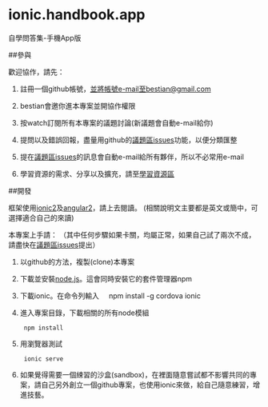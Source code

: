 # ionic.handbook.app
自學問答集-手機App版


##參與

歡迎協作，請先：

1. 註冊一個github帳號，並將帳號e-mail至bestian@gmail.com

2. bestian會邀你進本專案並開協作權限

3. 按watch訂閱所有本專案的議題討論(新議題會自動e-mail給你)

4. 提問以及錯誤回報，盡量用github的[議題區issues](https://github.com/3dw/handbook/issues)功能，以便分類匯整

5. 提在[議題區issues](https://github.com/3dw/handbook/issues)的訊息會自動e-mail給所有夥伴，所以不必常用e-mail

6. 學習資源的需求、分享以及擴充，請至[學習資源區](https://github.com/3dw/handbook/wiki/%E5%AD%B8%E7%BF%92%E8%B3%87%E6%BA%90)

##開發

框架使用[ionic2](https://ionicframework.com/)及[angular2](https://angular.io/)，請上去閱讀。
(相關說明文主要都是英文或簡中，可選擇適合自己的來讀)

本專案上手請：
（其中任何步驟如果卡關，均屬正常，如果自己試了兩次不成，請盡快在[議題區issues](https://github.com/3dw/handbook/issues)提出）


1. 以github的方法，複製(clone)本專案

2. 下載並安裝[node.js](https://nodejs.org/en/)。這會同時安裝它的套件管理器npm

3. 下載ionic。在命令列輸入
     
       npm install -g cordova ionic

4. 進入專案目錄，下載相關的所有node模組

        npm install

5. 用瀏覽器測試

        ionic serve


6. 如果覺得需要一個綀習的沙盒(sandbox)，在裡面隨意嘗試都不影響共同的專案，請自己另外創立一個github專案，也使用ionic來做，給自己隨意練習，增進技藝。
